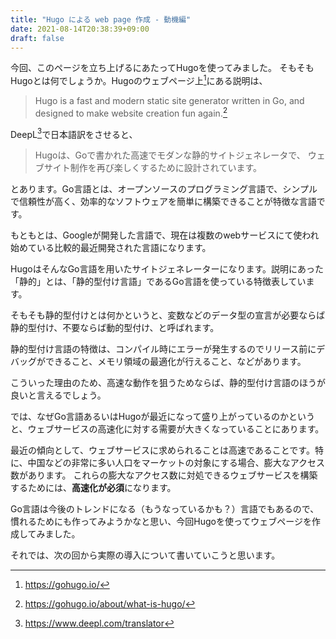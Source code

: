 ```yaml
---
title: "Hugo による web page 作成 - 動機編"
date: 2021-08-14T20:38:39+09:00
draft: false
---
```


今回、このページを立ち上げるにあたってHugoを使ってみました。
そもそもHugoとは何でしょうか。Hugoのウェブページ上[^1]にある説明は、

> Hugo is a fast and modern static site generator written in Go, 
> and designed to make website creation fun again.[^2]

DeepL[^3]で日本語訳をさせると、

> Hugoは、Goで書かれた高速でモダンな静的サイトジェネレータで、
> ウェブサイト制作を再び楽しくするために設計されています。

とあります。Go言語とは、オープンソースのプログラミング言語で、シンプルで信頼性が高く、効率的なソフトウェアを簡単に構築できることが特徴な言語です。

もともとは、Googleが開発した言語で、現在は複数のwebサービスにて使われ始めている比較的最近開発された言語になります。

HugoはそんなGo言語を用いたサイトジェネレーターになります。説明にあった「静的」とは、「静的型付け言語」であるGo言語を使っている特徴表しています。

そもそも静的型付けとは何かというと、変数などのデータ型の宣言が必要ならば静的型付け、不要ならば動的型付け、と呼ばれます。

静的型付け言語の特徴は、コンパイル時にエラーが発生するのでリリース前にデバッグができること、メモリ領域の最適化が行えること、などがあります。

こういった理由のため、高速な動作を狙うためならば、静的型付け言語のほうが良いと言えるでしょう。


では、なぜGo言語あるいはHugoが最近になって盛り上がっているのかというと、ウェブサービスの高速化に対する需要が大きくなっていることにあります。

最近の傾向として、ウェブサービスに求められることは高速であることです。特に、中国などの非常に多い人口をマーケットの対象にする場合、膨大なアクセス数があります。
これらの膨大なアクセス数に対処できるウェブサービスを構築するためには、**高速化が必須**になります。



Go言語は今後のトレンドになる（もうなっているかも？）言語でもあるので、慣れるためにも作ってみようかなと思い、今回Hugoを使ってウェブページを作成してみました。

それでは、次の回から実際の導入について書いていこうと思います。



[^1]: https://gohugo.io/
[^2]: https://gohugo.io/about/what-is-hugo/
[^3]: https://www.deepl.com/translator